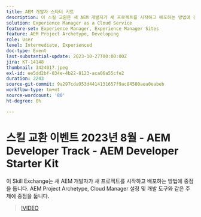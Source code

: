 ```yaml
---
title: AEM 개발자 스타터 키트
description: 이 스킬 교환은 새 AEM 개발자가 새 프로젝트를 시작하고 배포하는 방법에 중점을 둡니다. AEM Project Archetype, Cloud Manager 설정 및 개발 도구와 같은 주제에 중점을 둡니다.
solution: Experience Manager as a Cloud Service
feature-set: Experience Manager, Experience Manager Sites
feature: AEM Project Archetype, Developing
role: User
level: Intermediate, Experienced
doc-type: Event
last-substantial-update: 2023-10-27T00:00:00Z
jira: KT-14148
thumbnail: 3424017.jpeg
exl-id: ee5dd2bf-034e-4b22-8123-aca06a55cfe2
duration: 2243
source-git-commit: 9a297cda953d4414131657f9ac84580aea0eabeb
workflow-type: tm+mt
source-wordcount: '80'
ht-degree: 0%

---
```


# 스킬 교환 이벤트 2023년 8월 - AEM Developer Track - AEM Developer Starter Kit

이 Skill Exchange는 새 AEM 개발자가 새 프로젝트를 시작하고 배포하는 방법에 중점을 둡니다. AEM Project Archetype, Cloud Manager 설정 및 개발 도구와 같은 주제에 중점을 둡니다.

>[!VIDEO](https://video.tv.adobe.com/v/3457281/?learn=on&captions=kor)
